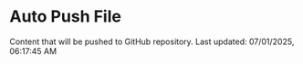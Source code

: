 # Auto Push File

Content that will be pushed to GitHub repository.
Last updated: 07/01/2025, 06:17:45 AM